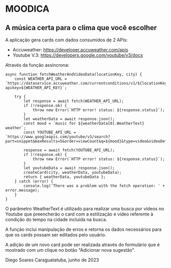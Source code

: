 # MOODICA
## A música certa para o clima que você escolher


A aplicação gera cards com dados consumidos de 2 APIs:

- Accuweather: https://developer.accuweather.com/apis
- Youtube V.3: https://developers.google.com/youtube/v3/docs

Através da função assíncrona:

```
async function fetchWeatherAndVideoData(locationKey, city) {
    const WEATHER_API_URL = `https://dataservice.accuweather.com/currentconditions/v1/${locationKey}?apikey=${WEATHER_API_KEY}`;

    try {
        let response = await fetch(WEATHER_API_URL);
        if (!response.ok) {
            throw new Error(`HTTP error! status: ${response.status}`);
        }
        let weatherData = await response.json();
        const mood = `music for ${weatherData[0].WeatherText} weather`;
        const YOUTUBE_API_URL = `https://www.googleapis.com/youtube/v3/search?part=snippet&maxResults=5&order=viewCount&q=${mood}&type=video&videoDefinition=high&key=${YOUTUBE_API_KEY}`;

        response = await fetch(YOUTUBE_API_URL);
        if (!response.ok) {
            throw new Error(`HTTP error! status: ${response.status}`);
        }
        let youtubeData = await response.json();
        createCard(city, weatherData, youtubeData);
        return { weatherData, youtubeData };
    } catch (error) {
        console.log('There was a problem with the fetch operation: ' + error.message);
    }
}

```

O parâmetro WeatherText é utilizado para realizar uma busca por vídeos no Youtube que preencherão o card com a estilização e vídeo referente à condição do tempo na cidade incluida na busca.

A função inclui manipulação de erros e retorna os dados necessários para que os cards possam ser editados pelo usuário.

A adição de um novo card pode ser realizada através do formulário que é mostrado com um clique no botão "Adicionar nova sugestão".



Diego Soares
Caraguatatuba, junho de 2023